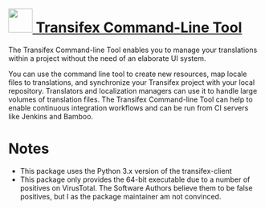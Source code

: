 # [<img src="https://cdn.jsdelivr.net/gh/chocolatey-community/chocolatey-packages@4c2d7c7377b05a3d0a2dd35cfc89ce0c77625051/icons/transifex-client.png" height="48" width="48" /> Transifex Command-Line Tool](https://chocolatey.org/packages/transifex-client)

The Transifex Command-line Tool enables you to manage your translations within a project without the need of an elaborate UI system.

You can use the command line tool to create new resources, map locale files to translations, and synchronize your Transifex project with your local repository. Translators and localization managers can use it to handle large volumes of translation files. The Transifex Command-line Tool can help to enable continuous integration workflows and can be run from CI servers like Jenkins and Bamboo.

# Notes
- This package uses the Python 3.x version of the transifex-client
- This package only provides the 64-bit executable due to a number of positives on VirusTotal.
  The Software Authors believe them to be false positives, but I as the package maintainer am not convinced.
